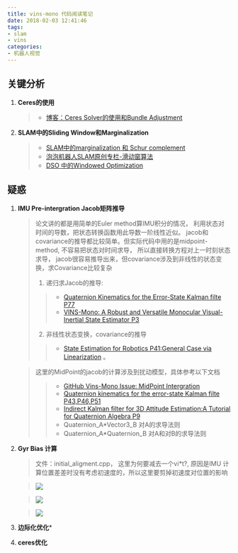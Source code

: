 ```yaml
---
title: vins-mono 代码阅读笔记
date: 2018-02-03 12:41:46
tags: 
- slam 
- vins 
categories: 
- 机器人视觉
---
```


## 关键分析
1. **Ceres的使用**
    > - [博客：Ceres Solver的使用和Bundle Adjustment](http://jinjaysnow.github.io/blog/2016-12/Ceres%E4%BD%BF%E7%94%A8.html)
1. **SLAM中的Sliding Window和Marginalization**
    > - [SLAM中的marginalization 和 Schur complement](http://blog.csdn.net/heyijia0327/article/details/52822104)
    > - [泡泡机器人SLAM原创专栏-滑动窗算法](http://diyitui.com/mip-1479517546.62857641.html)
    > - [DSO 中的Windowed Optimization](http://blog.csdn.net/heyijia0327/article/details/53707261)

## 疑惑
1. **IMU Pre-intergration Jacob矩阵推导**
    >论文讲的都是用简单的Euler method算IMU积分的情况， 利用状态对时间的导数，把状态转换函数用此导数一阶线性近似。 jacob和covariance的推导都比较简单。但实际代码中用的是midpoint-method, 不容易把状态对时间求导， 所以直接转换方程对上一时刻状态求导， jacob很容易推导出来，但covariance涉及到非线性的状态变换，求Covariance比较复杂
    > 1. 递归求Jacob的推导:
    >> - [Quaternion Kinematics for the Error-State Kalman filte P77]()
    >> - [VINS-Mono: A Robust and Versatile Monocular Visual-Inertial State Estimator P3]()
    > 2. 非线性状态变换，covariance的推导
    >> - [State Estimation for Robotics P41:General Case via Linearization]()
。

    > 这里的MidPoint的jacob的计算涉及到扰动模型，具体参考以下文档
    >> - [GitHub Vins-Mono Issue: MidPoint Intergration](https://github.com/HKUST-Aerial-Robotics/VINS-Mono/issues/14)
    >> - [Quaternion kinematics for the error-state Kalman filte P43,P46,P51]()
    >> - [Indirect Kalman filter for 3D Attitude Estimation:A Tutorial for Quaternion Algebra P9]()
    >> - Quaternion_A*Vector3_B 对A的求导法则
    >> - Quaternion_A*Quaternion_B 对A和对B的求导法则

2. **Gyr Bias 计算**
    > 文件：initial_aligment.cpp， 这里为何要减去一个vi*t?, 原因是IMU  计算位置差差时没有考虑初速度的，所以这里要剪掉初速度对位置的影响
    
    >![](http://ortmp0r6f.bkt.clouddn.com/201707051007_234.png)

    >![](http://ortmp0r6f.bkt.clouddn.com/201707051013_156.png)
    
    >![](http://ortmp0r6f.bkt.clouddn.com/201707051015_941.png)
3. **边际化优化***
4. **ceres优化**
